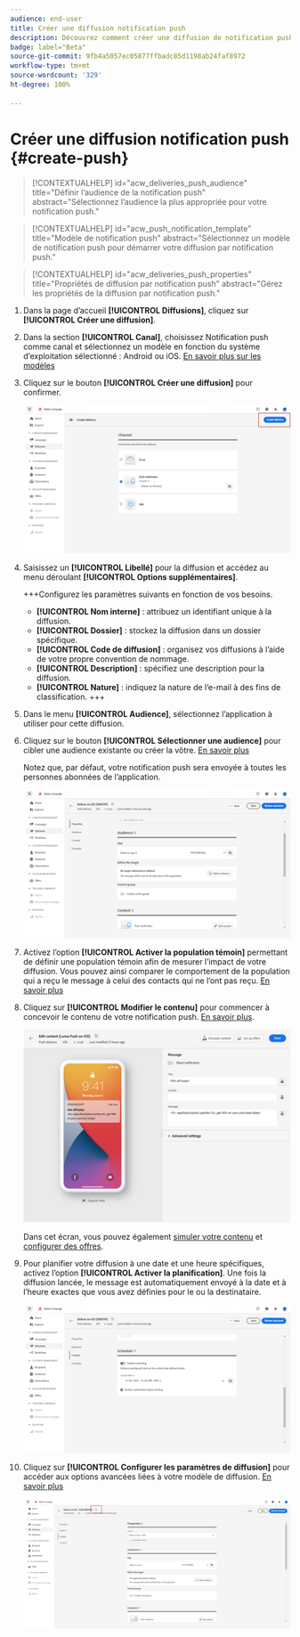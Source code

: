 ```yaml
---
audience: end-user
title: Créer une diffusion notification push
description: Découvrez comment créer une diffusion de notification push avec Adobe Campaign Web.
badge: label="Beta"
source-git-commit: 9fb4a5057ec05877ffbadc85d1198ab24faf8972
workflow-type: tm+mt
source-wordcount: '329'
ht-degree: 100%

---
```


# Créer une diffusion notification push {#create-push}

>[!CONTEXTUALHELP]
>id="acw_deliveries_push_audience"
>title="Définir lʼaudience de la notification push"
>abstract="Sélectionnez l’audience la plus appropriée pour votre notification push."

>[!CONTEXTUALHELP]
>id="acw_push_notification_template"
>title="Modèle de notification push"
>abstract="Sélectionnez un modèle de notification push pour démarrer votre diffusion par notification push."

>[!CONTEXTUALHELP]
>id="acw_deliveries_push_properties"
>title="Propriétés de diffusion par notification push"
>abstract="Gérez les propriétés de la diffusion par notification push."

1. Dans la page d’accueil **[!UICONTROL Diffusions]**, cliquez sur **[!UICONTROL Créer une diffusion]**.

1. Dans la section **[!UICONTROL Canal]**, choisissez Notification push comme canal et sélectionnez un modèle en fonction du système d’exploitation sélectionné : Android ou iOS. [En savoir plus sur les modèles](../msg/delivery-template.md)

1. Cliquez sur le bouton **[!UICONTROL Créer une diffusion]** pour confirmer.

   ![](assets/push_create_1.png)

1. Saisissez un **[!UICONTROL Libellé]** pour la diffusion et accédez au menu déroulant **[!UICONTROL Options supplémentaires]**.

   +++Configurez les paramètres suivants en fonction de vos besoins.
   * **[!UICONTROL Nom interne]** : attribuez un identifiant unique à la diffusion.
   * **[!UICONTROL Dossier]** : stockez la diffusion dans un dossier spécifique.
   * **[!UICONTROL Code de diffusion]** : organisez vos diffusions à l’aide de votre propre convention de nommage.
   * **[!UICONTROL Description]** : spécifiez une description pour la diffusion.
   * **[!UICONTROL Nature]** : indiquez la nature de l’e-mail à des fins de classification.
+++

1. Dans le menu **[!UICONTROL Audience]**, sélectionnez l’application à utiliser pour cette diffusion.

1. Cliquez sur le bouton **[!UICONTROL Sélectionner une audience]** pour cibler une audience existante ou créer la vôtre. [En savoir plus](../audience/about-audiences.md)

   Notez que, par défaut, votre notification push sera envoyée à toutes les personnes abonnées de l’application.

   ![](assets/push_create_2.png)

1. Activez l’option **[!UICONTROL Activer la population témoin]** permettant de définir une population témoin afin de mesurer l’impact de votre diffusion. Vous pouvez ainsi comparer le comportement de la population qui a reçu le message à celui des contacts qui ne l’ont pas reçu. [En savoir plus](../audience/control-group.md)

1. Cliquez sur **[!UICONTROL Modifier le contenu]** pour commencer à concevoir le contenu de votre notification push. [En savoir plus](content-push.md).

   ![](assets/push_create_5.png)

   Dans cet écran, vous pouvez également [simuler votre contenu](../preview-test/preview-test.md) et [configurer des offres](../content/offers.md).

1. Pour planifier votre diffusion à une date et une heure spécifiques, activez l’option **[!UICONTROL Activer la planification]**. Une fois la diffusion lancée, le message est automatiquement envoyé à la date et à l’heure exactes que vous avez définies pour le ou la destinataire.

   ![](assets/push_create_3.png)

1. Cliquez sur **[!UICONTROL Configurer les paramètres de diffusion]** pour accéder aux options avancées liées à votre modèle de diffusion. [En savoir plus](../advanced-settings/delivery-settings.md)

   ![](assets/push_create_4.png)
